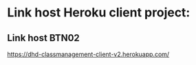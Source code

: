 # Link host Heroku client project:
## Link host BTN02
https://dhd-classmanagement-client-v2.herokuapp.com/
